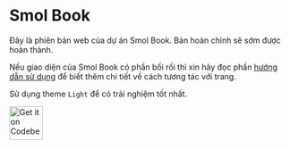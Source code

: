 # Smol Book

Đây là phiên bản web của dự án Smol Book. Bản hoàn chỉnh sẽ sớm được hoàn thành.

Nếu giao diện của Smol Book có phần bối rối thì xin hãy đọc phần [hướng dẫn sử dụng](./guide.md) để biết thêm chi tiết về cách tương tác với trang.

Sử dụng theme `Light` để có trải nghiệm tốt nhất.

<a href="https://codeberg.org/SmolLemon/SmolBook">
    <img alt="Get it on Codeberg" src="https://get-it-on.codeberg.org/get-it-on-blue-on-white.png" height="60">
</a>
